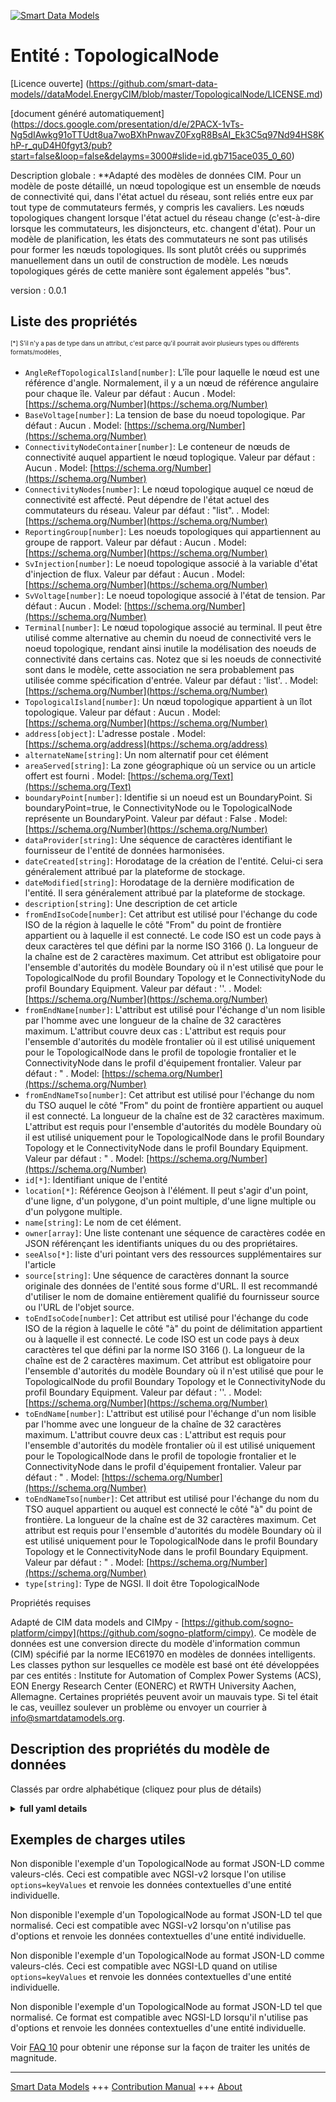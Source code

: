 <!-- 10-Header -->  
[![Smart Data Models](https://smartdatamodels.org/wp-content/uploads/2022/01/SmartDataModels_logo.png "Logo")](https://smartdatamodels.org)  
Entité : TopologicalNode  
========================<!-- /10-Header -->  
<!-- 15-License -->  
[Licence ouverte] (https://github.com/smart-data-models//dataModel.EnergyCIM/blob/master/TopologicalNode/LICENSE.md)  
[document généré automatiquement] (https://docs.google.com/presentation/d/e/2PACX-1vTs-Ng5dIAwkg91oTTUdt8ua7woBXhPnwavZ0FxgR8BsAI_Ek3C5q97Nd94HS8KhP-r_quD4H0fgyt3/pub?start=false&loop=false&delayms=3000#slide=id.gb715ace035_0_60)  
<!-- /15-License -->  
<!-- 20-Description -->  
Description globale : **Adapté des modèles de données CIM. Pour un modèle de poste détaillé, un nœud topologique est un ensemble de nœuds de connectivité qui, dans l'état actuel du réseau, sont reliés entre eux par tout type de commutateurs fermés, y compris les cavaliers. Les nœuds topologiques changent lorsque l'état actuel du réseau change (c'est-à-dire lorsque les commutateurs, les disjoncteurs, etc. changent d'état). Pour un modèle de planification, les états des commutateurs ne sont pas utilisés pour former les nœuds topologiques. Ils sont plutôt créés ou supprimés manuellement dans un outil de construction de modèle. Les nœuds topologiques gérés de cette manière sont également appelés "bus".  
version : 0.0.1  
<!-- /20-Description -->  
<!-- 30-PropertiesList -->  

## Liste des propriétés  

<sup><sub>[*] S'il n'y a pas de type dans un attribut, c'est parce qu'il pourrait avoir plusieurs types ou différents formats/modèles</sub></sup>.  
- `AngleRefTopologicalIsland[number]`: L'île pour laquelle le nœud est une référence d'angle.   Normalement, il y a un nœud de référence angulaire pour chaque île. Valeur par défaut : Aucun  . Model: [https://schema.org/Number](https://schema.org/Number)- `BaseVoltage[number]`: La tension de base du noeud topologique. Par défaut : Aucun  . Model: [https://schema.org/Number](https://schema.org/Number)- `ConnectivityNodeContainer[number]`: Le conteneur de nœuds de connectivité auquel appartient le nœud toplogique. Valeur par défaut : Aucun  . Model: [https://schema.org/Number](https://schema.org/Number)- `ConnectivityNodes[number]`: Le nœud topologique auquel ce nœud de connectivité est affecté.  Peut dépendre de l'état actuel des commutateurs du réseau. Valeur par défaut : "list".  . Model: [https://schema.org/Number](https://schema.org/Number)- `ReportingGroup[number]`: Les noeuds topologiques qui appartiennent au groupe de rapport. Valeur par défaut : Aucun  . Model: [https://schema.org/Number](https://schema.org/Number)- `SvInjection[number]`: Le noeud topologique associé à la variable d'état d'injection de flux. Valeur par défaut : Aucun  . Model: [https://schema.org/Number](https://schema.org/Number)- `SvVoltage[number]`: Le noeud topologique associé à l'état de tension. Par défaut : Aucun  . Model: [https://schema.org/Number](https://schema.org/Number)- `Terminal[number]`: Le nœud topologique associé au terminal.   Il peut être utilisé comme alternative au chemin du noeud de connectivité vers le noeud topologique, rendant ainsi inutile la modélisation des noeuds de connectivité dans certains cas.   Notez que si les noeuds de connectivité sont dans le modèle, cette association ne sera probablement pas utilisée comme spécification d'entrée. Valeur par défaut : 'list'.  . Model: [https://schema.org/Number](https://schema.org/Number)- `TopologicalIsland[number]`: Un nœud topologique appartient à un îlot topologique. Valeur par défaut : Aucun  . Model: [https://schema.org/Number](https://schema.org/Number)- `address[object]`: L'adresse postale  . Model: [https://schema.org/address](https://schema.org/address)- `alternateName[string]`: Un nom alternatif pour cet élément  - `areaServed[string]`: La zone géographique où un service ou un article offert est fourni  . Model: [https://schema.org/Text](https://schema.org/Text)- `boundaryPoint[number]`: Identifie si un noeud est un BoundaryPoint. Si boundaryPoint=true, le ConnectivityNode ou le TopologicalNode représente un BoundaryPoint. Valeur par défaut : False  . Model: [https://schema.org/Number](https://schema.org/Number)- `dataProvider[string]`: Une séquence de caractères identifiant le fournisseur de l'entité de données harmonisées.  - `dateCreated[string]`: Horodatage de la création de l'entité. Celui-ci sera généralement attribué par la plateforme de stockage.  - `dateModified[string]`: Horodatage de la dernière modification de l'entité. Il sera généralement attribué par la plateforme de stockage.  - `description[string]`: Une description de cet article  - `fromEndIsoCode[number]`: Cet attribut est utilisé pour l'échange du code ISO de la région à laquelle le côté "From" du point de frontière appartient ou à laquelle il est connecté. Le code ISO est un code pays à deux caractères tel que défini par la norme ISO 3166 (). La longueur de la chaîne est de 2 caractères maximum. Cet attribut est obligatoire pour l'ensemble d'autorités du modèle Boundary où il n'est utilisé que pour le TopologicalNode du profil Boundary Topology et le ConnectivityNode du profil Boundary Equipment. Valeur par défaut : ''.  . Model: [https://schema.org/Number](https://schema.org/Number)- `fromEndName[number]`: L'attribut est utilisé pour l'échange d'un nom lisible par l'homme avec une longueur de la chaîne de 32 caractères maximum. L'attribut couvre deux cas :  L'attribut est requis pour l'ensemble d'autorités du modèle frontalier où il est utilisé uniquement pour le TopologicalNode dans le profil de topologie frontalier et le ConnectivityNode dans le profil d'équipement frontalier. Valeur par défaut : "  . Model: [https://schema.org/Number](https://schema.org/Number)- `fromEndNameTso[number]`: Cet attribut est utilisé pour l'échange du nom du TSO auquel le côté "From" du point de frontière appartient ou auquel il est connecté. La longueur de la chaîne est de 32 caractères maximum. L'attribut est requis pour l'ensemble d'autorités du modèle Boundary où il est utilisé uniquement pour le TopologicalNode dans le profil Boundary Topology et le ConnectivityNode dans le profil Boundary Equipment. Valeur par défaut : "  . Model: [https://schema.org/Number](https://schema.org/Number)- `id[*]`: Identifiant unique de l'entité  - `location[*]`: Référence Geojson à l'élément. Il peut s'agir d'un point, d'une ligne, d'un polygone, d'un point multiple, d'une ligne multiple ou d'un polygone multiple.  - `name[string]`: Le nom de cet élément.  - `owner[array]`: Une liste contenant une séquence de caractères codée en JSON référençant les identifiants uniques du ou des propriétaires.  - `seeAlso[*]`: liste d'uri pointant vers des ressources supplémentaires sur l'article  - `source[string]`: Une séquence de caractères donnant la source originale des données de l'entité sous forme d'URL. Il est recommandé d'utiliser le nom de domaine entièrement qualifié du fournisseur source ou l'URL de l'objet source.  - `toEndIsoCode[number]`: Cet attribut est utilisé pour l'échange du code ISO de la région à laquelle le côté "à" du point de délimitation appartient ou à laquelle il est connecté. Le code ISO est un code pays à deux caractères tel que défini par la norme ISO 3166 (). La longueur de la chaîne est de 2 caractères maximum. Cet attribut est obligatoire pour l'ensemble d'autorités du modèle Boundary où il n'est utilisé que pour le TopologicalNode du profil Boundary Topology et le ConnectivityNode du profil Boundary Equipment. Valeur par défaut : ''.  . Model: [https://schema.org/Number](https://schema.org/Number)- `toEndName[number]`: L'attribut est utilisé pour l'échange d'un nom lisible par l'homme avec une longueur de la chaîne de 32 caractères maximum. L'attribut couvre deux cas :  L'attribut est requis pour l'ensemble d'autorités du modèle frontalier où il est utilisé uniquement pour le TopologicalNode dans le profil de topologie frontalier et le ConnectivityNode dans le profil d'équipement frontalier. Valeur par défaut : "  . Model: [https://schema.org/Number](https://schema.org/Number)- `toEndNameTso[number]`: Cet attribut est utilisé pour l'échange du nom du TSO auquel appartient ou auquel est connecté le côté "à" du point de frontière. La longueur de la chaîne est de 32 caractères maximum. Cet attribut est requis pour l'ensemble d'autorités du modèle Boundary où il est utilisé uniquement pour le TopologicalNode dans le profil Boundary Topology et le ConnectivityNode dans le profil Boundary Equipment. Valeur par défaut : "  . Model: [https://schema.org/Number](https://schema.org/Number)- `type[string]`: Type de NGSI. Il doit être TopologicalNode  <!-- /30-PropertiesList -->  
<!-- 35-RequiredProperties -->  
Propriétés requises  
<!-- /35-RequiredProperties -->  
<!-- 40-RequiredProperties -->  
Adapté de CIM data models and CIMpy - [https://github.com/sogno-platform/cimpy](https://github.com/sogno-platform/cimpy). Ce modèle de données est une conversion directe du modèle d'information commun (CIM) spécifié par la norme IEC61970 en modèles de données intelligents. Les classes python sur lesquelles ce modèle est basé ont été développées par ces entités : Institute for Automation of Complex Power Systems (ACS), EON Energy Research Center (EONERC) et RWTH University Aachen, Allemagne. Certaines propriétés peuvent avoir un mauvais type. Si tel était le cas, veuillez soulever un problème ou envoyer un courrier à info@smartdatamodels.org.  
<!-- /40-RequiredProperties -->  
<!-- 50-DataModelHeader -->  
## Description des propriétés du modèle de données  
Classés par ordre alphabétique (cliquez pour plus de détails)  
<!-- /50-DataModelHeader -->  
<!-- 60-ModelYaml -->  
<details><summary><strong>full yaml details</strong></summary>    
```yaml  
TopologicalNode:    
  description: 'Adapted from CIM data models. For a detailed substation model a topological node is a set of connectivity nodes that, in the current network state, are connected together through any type of closed switches, including  jumpers. Topological nodes change as the current network state changes (i.e., switches, breakers, etc. change state). For a planning model, switch statuses are not used to form topological nodes. Instead they are manually created or deleted in a model builder tool. Topological nodes maintained this way are also called ''busses''.'    
  properties:    
    AngleRefTopologicalIsland:    
      description: 'The island for which the node is an angle reference.   Normally there is one angle reference node for each island. Default: None'    
      type: number    
      x-ngsi:    
        model: https://schema.org/Number    
        type: Property    
    BaseVoltage:    
      description: 'The base voltage of the topologocial node. Default: None'    
      type: number    
      x-ngsi:    
        model: https://schema.org/Number    
        type: Property    
    ConnectivityNodeContainer:    
      description: 'The connectivity node container to which the toplogical node belongs. Default: None'    
      type: number    
      x-ngsi:    
        model: https://schema.org/Number    
        type: Property    
    ConnectivityNodes:    
      description: 'The topological node to which this connectivity node is assigned.  May depend on the current state of switches in the network. Default: ''list'''    
      type: number    
      x-ngsi:    
        model: https://schema.org/Number    
        type: Property    
    ReportingGroup:    
      description: 'The topological nodes that belong to the reporting group. Default: None'    
      type: number    
      x-ngsi:    
        model: https://schema.org/Number    
        type: Property    
    SvInjection:    
      description: 'The topological node associated with the flow injection state variable. Default: None'    
      type: number    
      x-ngsi:    
        model: https://schema.org/Number    
        type: Property    
    SvVoltage:    
      description: 'The topological node associated with the voltage state. Default: None'    
      type: number    
      x-ngsi:    
        model: https://schema.org/Number    
        type: Property    
    Terminal:    
      description: 'The topological node associated with the terminal.   This can be used as an alternative to the connectivity node path to topological node, thus making it unneccesary to model connectivity nodes in some cases.   Note that the if connectivity nodes are in the model, this association would probably not be used as an input specification. Default: ''list'''    
      type: number    
      x-ngsi:    
        model: https://schema.org/Number    
        type: Property    
    TopologicalIsland:    
      description: 'A topological node belongs to a topological island. Default: None'    
      type: number    
      x-ngsi:    
        model: https://schema.org/Number    
        type: Property    
    address:    
      description: 'The mailing address'    
      properties:    
        addressCountry:    
          description: 'Property. The country. For example, Spain. Model:''https://schema.org/addressCountry'''    
          type: string    
        addressLocality:    
          description: 'Property. The locality in which the street address is, and which is in the region. Model:''https://schema.org/addressLocality'''    
          type: string    
        addressRegion:    
          description: 'Property. The region in which the locality is, and which is in the country. Model:''https://schema.org/addressRegion'''    
          type: string    
        postOfficeBoxNumber:    
          description: 'Property. The post office box number for PO box addresses. For example, 03578. Model:''https://schema.org/postOfficeBoxNumber'''    
          type: string    
        postalCode:    
          description: 'Property. The postal code. For example, 24004. Model:''https://schema.org/https://schema.org/postalCode'''    
          type: string    
        streetAddress:    
          description: 'Property. The street address. Model:''https://schema.org/streetAddress'''    
          type: string    
      type: object    
      x-ngsi:    
        model: https://schema.org/address    
        type: Property    
    alternateName:    
      description: 'An alternative name for this item'    
      type: string    
      x-ngsi:    
        type: Property    
    areaServed:    
      description: 'The geographic area where a service or offered item is provided'    
      type: string    
      x-ngsi:    
        model: https://schema.org/Text    
        type: Property    
    boundaryPoint:    
      description: 'Identifies if a node is a BoundaryPoint. If boundaryPoint=true the ConnectivityNode or the TopologicalNode represents a BoundaryPoint. Default: False'    
      type: number    
      x-ngsi:    
        model: https://schema.org/Number    
        type: Property    
    dataProvider:    
      description: 'A sequence of characters identifying the provider of the harmonised data entity.'    
      type: string    
      x-ngsi:    
        type: Property    
    dateCreated:    
      description: 'Entity creation timestamp. This will usually be allocated by the storage platform.'    
      format: date-time    
      type: string    
      x-ngsi:    
        type: Property    
    dateModified:    
      description: 'Timestamp of the last modification of the entity. This will usually be allocated by the storage platform.'    
      format: date-time    
      type: string    
      x-ngsi:    
        type: Property    
    description:    
      description: 'A description of this item'    
      type: string    
      x-ngsi:    
        type: Property    
    fromEndIsoCode:    
      description: 'The attribute is used for an exchange of the ISO code of the region to which the `From` side of the Boundary point belongs to or it is connected to. The ISO code is two characters country code as defined by ISO 3166 (). The length of the string is 2 characters maximum. The attribute is a required for the Boundary Model Authority Set where this attribute is used only for the TopologicalNode in the Boundary Topology profile and ConnectivityNode in the Boundary Equipment profile. Default: '''''    
      type: number    
      x-ngsi:    
        model: https://schema.org/Number    
        type: Property    
    fromEndName:    
      description: 'The attribute is used for an exchange of a human readable name with length of the string 32 characters maximum. The attribute covers two cases:  The attribute is required for the Boundary Model Authority Set where it is used only for the TopologicalNode in the Boundary Topology profile and ConnectivityNode in the Boundary Equipment profile. Default: '''''    
      type: number    
      x-ngsi:    
        model: https://schema.org/Number    
        type: Property    
    fromEndNameTso:    
      description: 'The attribute is used for an exchange of the name of the TSO to which the `From` side of the Boundary point belongs to or it is connected to. The length of the string is 32 characters maximum. The attribute is required for the Boundary Model Authority Set where it is used only for the TopologicalNode in the Boundary Topology profile and ConnectivityNode in the Boundary Equipment profile. Default: '''''    
      type: number    
      x-ngsi:    
        model: https://schema.org/Number    
        type: Property    
    id:    
      anyOf: &topologicalnode_-_properties_-_owner_-_items_-_anyof    
        - description: 'Property. Identifier format of any NGSI entity'    
          maxLength: 256    
          minLength: 1    
          pattern: ^[\w\-\.\{\}\$\+\*\[\]`|~^@!,:\\]+$    
          type: string    
        - description: 'Property. Identifier format of any NGSI entity'    
          format: uri    
          type: string    
      description: 'Unique identifier of the entity'    
      x-ngsi:    
        type: Property    
    location:    
      description: 'Geojson reference to the item. It can be Point, LineString, Polygon, MultiPoint, MultiLineString or MultiPolygon'    
      oneOf:    
        - description: 'GeoProperty. Geojson reference to the item. Point'    
          properties:    
            bbox:    
              items:    
                type: number    
              minItems: 4    
              type: array    
            coordinates:    
              items:    
                type: number    
              minItems: 2    
              type: array    
            type:    
              enum:    
                - Point    
              type: string    
          required:    
            - type    
            - coordinates    
          title: 'GeoJSON Point'    
          type: object    
        - description: 'GeoProperty. Geojson reference to the item. LineString'    
          properties:    
            bbox:    
              items:    
                type: number    
              minItems: 4    
              type: array    
            coordinates:    
              items:    
                items:    
                  type: number    
                minItems: 2    
                type: array    
              minItems: 2    
              type: array    
            type:    
              enum:    
                - LineString    
              type: string    
          required:    
            - type    
            - coordinates    
          title: 'GeoJSON LineString'    
          type: object    
        - description: 'GeoProperty. Geojson reference to the item. Polygon'    
          properties:    
            bbox:    
              items:    
                type: number    
              minItems: 4    
              type: array    
            coordinates:    
              items:    
                items:    
                  items:    
                    type: number    
                  minItems: 2    
                  type: array    
                minItems: 4    
                type: array    
              type: array    
            type:    
              enum:    
                - Polygon    
              type: string    
          required:    
            - type    
            - coordinates    
          title: 'GeoJSON Polygon'    
          type: object    
        - description: 'GeoProperty. Geojson reference to the item. MultiPoint'    
          properties:    
            bbox:    
              items:    
                type: number    
              minItems: 4    
              type: array    
            coordinates:    
              items:    
                items:    
                  type: number    
                minItems: 2    
                type: array    
              type: array    
            type:    
              enum:    
                - MultiPoint    
              type: string    
          required:    
            - type    
            - coordinates    
          title: 'GeoJSON MultiPoint'    
          type: object    
        - description: 'GeoProperty. Geojson reference to the item. MultiLineString'    
          properties:    
            bbox:    
              items:    
                type: number    
              minItems: 4    
              type: array    
            coordinates:    
              items:    
                items:    
                  items:    
                    type: number    
                  minItems: 2    
                  type: array    
                minItems: 2    
                type: array    
              type: array    
            type:    
              enum:    
                - MultiLineString    
              type: string    
          required:    
            - type    
            - coordinates    
          title: 'GeoJSON MultiLineString'    
          type: object    
        - description: 'GeoProperty. Geojson reference to the item. MultiLineString'    
          properties:    
            bbox:    
              items:    
                type: number    
              minItems: 4    
              type: array    
            coordinates:    
              items:    
                items:    
                  items:    
                    items:    
                      type: number    
                    minItems: 2    
                    type: array    
                  minItems: 4    
                  type: array    
                type: array    
              type: array    
            type:    
              enum:    
                - MultiPolygon    
              type: string    
          required:    
            - type    
            - coordinates    
          title: 'GeoJSON MultiPolygon'    
          type: object    
      x-ngsi:    
        type: GeoProperty    
    name:    
      description: 'The name of this item.'    
      type: string    
      x-ngsi:    
        type: Property    
    owner:    
      description: 'A List containing a JSON encoded sequence of characters referencing the unique Ids of the owner(s)'    
      items:    
        anyOf: *topologicalnode_-_properties_-_owner_-_items_-_anyof    
        description: 'Property. Unique identifier of the entity'    
      type: array    
      x-ngsi:    
        type: Property    
    seeAlso:    
      description: 'list of uri pointing to additional resources about the item'    
      oneOf:    
        - items:    
            format: uri    
            type: string    
          minItems: 1    
          type: array    
        - format: uri    
          type: string    
      x-ngsi:    
        type: Property    
    source:    
      description: 'A sequence of characters giving the original source of the entity data as a URL. Recommended to be the fully qualified domain name of the source provider, or the URL to the source object.'    
      type: string    
      x-ngsi:    
        type: Property    
    toEndIsoCode:    
      description: 'The attribute is used for an exchange of the ISO code of the region to which the `To` side of the Boundary point belongs to or it is connected to. The ISO code is two characters country code as defined by ISO 3166 (). The length of the string is 2 characters maximum. The attribute is a required for the Boundary Model Authority Set where this attribute is used only for the TopologicalNode in the Boundary Topology profile and ConnectivityNode in the Boundary Equipment profile. Default: '''''    
      type: number    
      x-ngsi:    
        model: https://schema.org/Number    
        type: Property    
    toEndName:    
      description: 'The attribute is used for an exchange of a human readable name with length of the string 32 characters maximum. The attribute covers two cases:  The attribute is required for the Boundary Model Authority Set where it is used only for the TopologicalNode in the Boundary Topology profile and ConnectivityNode in the Boundary Equipment profile. Default: '''''    
      type: number    
      x-ngsi:    
        model: https://schema.org/Number    
        type: Property    
    toEndNameTso:    
      description: 'The attribute is used for an exchange of the name of the TSO to which the `To` side of the Boundary point belongs to or it is connected to. The length of the string is 32 characters maximum. The attribute is required for the Boundary Model Authority Set where it is used only for the TopologicalNode in the Boundary Topology profile and ConnectivityNode in the Boundary Equipment profile. Default: '''''    
      type: number    
      x-ngsi:    
        model: https://schema.org/Number    
        type: Property    
    type:    
      description: 'NGSI type. It has to be TopologicalNode'    
      enum:    
        - TopologicalNode    
      type: string    
      x-ngsi:    
        type: Property    
  required: []    
  type: object    
  x-derived-from: ""    
  x-disclaimer: 'Redistribution and use in source and binary forms, with or without modification, are permitted  provided that the license conditions are met. Copyleft (c) 2021 Contributors to Smart Data Models Program'    
  x-license-url: https://github.com/smart-data-models/dataModel.EnergyCIM/blob/master/TopologicalNode/LICENSE.md    
  x-model-schema: https://smart-data-models.github.io/dataModels.CIMEnergyClasses/TopologicalNode/schema.json    
  x-model-tags: ""    
  x-version: 0.0.1    
```  
</details>    
<!-- /60-ModelYaml -->  
<!-- 70-MiddleNotes -->  
<!-- /70-MiddleNotes -->  
<!-- 80-Examples -->  
## Exemples de charges utiles  
Non disponible l'exemple d'un TopologicalNode au format JSON-LD comme valeurs-clés. Ceci est compatible avec NGSI-v2 lorsque l'on utilise `options=keyValues` et renvoie les données contextuelles d'une entité individuelle.  
Non disponible l'exemple d'un TopologicalNode au format JSON-LD tel que normalisé. Ceci est compatible avec NGSI-v2 lorsqu'on n'utilise pas d'options et renvoie les données contextuelles d'une entité individuelle.  
Non disponible l'exemple d'un TopologicalNode au format JSON-LD comme valeurs-clés. Ceci est compatible avec NGSI-LD quand on utilise `options=keyValues` et renvoie les données contextuelles d'une entité individuelle.  
Non disponible l'exemple d'un TopologicalNode au format JSON-LD tel que normalisé. Ce format est compatible avec NGSI-LD lorsqu'il n'utilise pas d'options et renvoie les données contextuelles d'une entité individuelle.  
<!-- /80-Examples -->  
<!-- 90-FooterNotes -->  
<!-- /90-FooterNotes -->  
<!-- 95-Units -->  
Voir [FAQ 10](https://smartdatamodels.org/index.php/faqs/) pour obtenir une réponse sur la façon de traiter les unités de magnitude.  
<!-- /95-Units -->  
<!-- 97-LastFooter -->  
---  
[Smart Data Models](https://smartdatamodels.org) +++ [Contribution Manual](https://bit.ly/contribution_manual) +++ [About](https://bit.ly/Introduction_SDM)<!-- /97-LastFooter -->  
